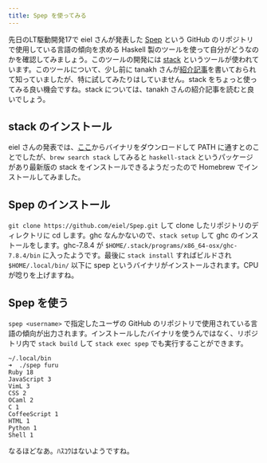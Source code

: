 ```yaml
---
title: Spep を使ってみる
---
```


先日のLT駆動開発17で eiel さんが発表した [Spep](https://github.com/eiel/Spep) という GitHub のリポジトリで使用している言語の傾向を求める Haskell 製のツールを使って自分がどうなのかを確認してみましょう。このツールの開発には [stack](https://github.com/commercialhaskell/stack) というツールが使われています。このツールについて、少し前に tanakh さんが[紹介記事](http://qiita.com/tanakh/items/6866d0f570d0547df026)を書いておられて知っていましたが、特に試してみたりはしていません。stack をちょっと使ってみる良い機会ですね。stack については、tanakh さんの紹介記事を読むと良いでしょう。

stack のインストール
---

eiel さんの発表では、[ここ](https://github.com/commercialhaskell/stack/releases)からバイナリをダウンロードして PATH に通すとのことでしたが、`brew search stack` してみると `haskell-stack` というパッケージがあり最新版の stack をインストールできるようだったので Homebrew でインストールしてみました。

Spep のインストール
---

`git clone https://github.com/eiel/Spep.git` して clone したリポジトリのディレクトリに cd します。ghc なんかないので、`stack setup` して ghc のインストールをします。ghc-7.8.4 が `$HOME/.stack/programs/x86_64-osx/ghc-7.8.4/bin` に入ったようです。最後に `stack install` すればビルドされ `$HOME/.local/bin/` 以下に spep というバイナリがインストールされます。CPU が唸りを上げますね。

Spep を使う
---

`spep <username>` で指定したユーザの GitHub のリポジトリで使用されている言語の傾向が出力されます。インストールしたバイナリを使うんではなく、リポジトリ内で `stack build` して `stack exec spep` でも実行することができます。

```
~/.local/bin
➜  ./spep furu
Ruby 18
JavaScript 3
VimL 3
CSS 2
OCaml 2
C 1
CoffeeScript 1
HTML 1
Python 1
Shell 1
```

なるほどなあ。ﾊｽｺｳはないようですね。
